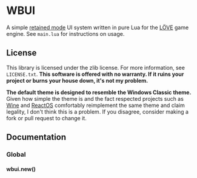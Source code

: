 # WBUI
A simple [retained mode](https://en.wikipedia.org/wiki/Retained_mode) UI system written in pure Lua for the [LÖVE](https://love2d.org/) game engine. See `main.lua` for instructions on usage.

## License
This library is licensed under the zlib license. For more information, see `LICENSE.txt`. **This software is offered with no warranty. If it ruins your project or burns your house down, it's not my problem.**

**The default theme is designed to resemble the Windows Classic theme.** Given how simple the theme is and the fact respected projects such as [Wine](https://i.imgur.com/PHNGyHO.png) and [ReactOS](https://reactos.org/sites/default/files/linter.png) comfortably reimplement the same theme and claim legality, I don't think this is a problem. If you disagree, consider making a fork or pull request to change it.

## Documentation
### Global
#### wbui.new()
